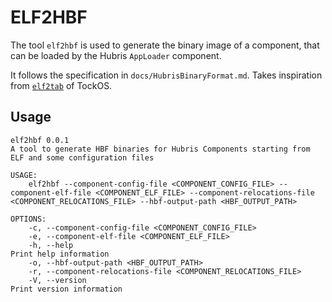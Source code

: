 # ELF2HBF
The tool `elf2hbf` is used to generate the binary image of a component, that can be loaded by the Hubris `AppLoader` component.

It follows the specification in `docs/HubrisBinaryFormat.md`.
Takes inspiration from [`elf2tab`](https://github.com/tock/elf2tab) of TockOS.

## Usage
```
elf2hbf 0.0.1
A tool to generate HBF binaries for Hubris Components starting from ELF and some configuration files

USAGE:
    elf2hbf --component-config-file <COMPONENT_CONFIG_FILE> --component-elf-file <COMPONENT_ELF_FILE> --component-relocations-file <COMPONENT_RELOCATIONS_FILE> --hbf-output-path <HBF_OUTPUT_PATH>

OPTIONS:
    -c, --component-config-file <COMPONENT_CONFIG_FILE>              
    -e, --component-elf-file <COMPONENT_ELF_FILE>                    
    -h, --help                                                       Print help information
    -o, --hbf-output-path <HBF_OUTPUT_PATH>                          
    -r, --component-relocations-file <COMPONENT_RELOCATIONS_FILE>    
    -V, --version                                                    Print version information
```